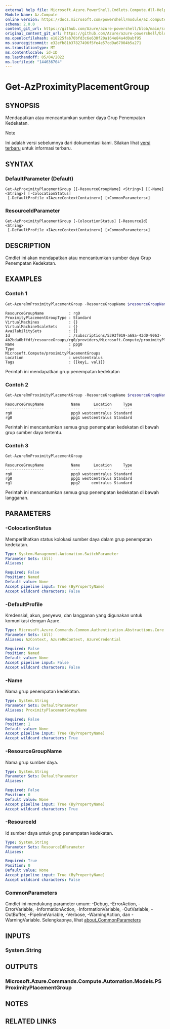 ```yaml
---
external help file: Microsoft.Azure.PowerShell.Cmdlets.Compute.dll-Help.xml
Module Name: Az.Compute
online version: https://docs.microsoft.com/powershell/module/az.compute/get-azproximityplacementgroup
schema: 2.0.0
content_git_url: https://github.com/Azure/azure-powershell/blob/main/src/Compute/Compute/help/Get-AzProximityPlacementGroup.md
original_content_git_url: https://github.com/Azure/azure-powershell/blob/main/src/Compute/Compute/help/Get-AzProximityPlacementGroup.md
ms.openlocfilehash: e18225fab70bfd3c6e630f20a164e84a4d0abf95
ms.sourcegitcommit: e32efb81b37827496f5fe4e57cd9a67004b5a271
ms.translationtype: MT
ms.contentlocale: id-ID
ms.lasthandoff: 05/04/2022
ms.locfileid: "144636704"
---
```

# Get-AzProximityPlacementGroup

## SYNOPSIS
Mendapatkan atau mencantumkan sumber daya Grup Penempatan Kedekatan.

> [!NOTE]
>Ini adalah versi sebelumnya dari dokumentasi kami. Silakan lihat [versi terbaru](/powershell/module/az.compute/get-azproximityplacementgroup) untuk informasi terbaru.

## SYNTAX

### DefaultParameter (Default)
```
Get-AzProximityPlacementGroup [[-ResourceGroupName] <String>] [[-Name] <String>] [-ColocationStatus]
 [-DefaultProfile <IAzureContextContainer>] [<CommonParameters>]
```

### ResourceIdParameter
```
Get-AzProximityPlacementGroup [-ColocationStatus] [-ResourceId] <String>
 [-DefaultProfile <IAzureContextContainer>] [<CommonParameters>]
```

## DESCRIPTION
Cmdlet ini akan mendapatkan atau mencantumkan sumber daya Grup Penempatan Kedekatan.

## EXAMPLES

### Contoh 1
```powershell
Get-AzureRmProximityPlacementGroup -ResourceGroupName $resourceGroupName -Name $proximityPlacementGroupName
```

```output
ResourceGroupName           : rg0
ProximityPlacementGroupType : Standard
VirtualMachines             : {}
VirtualMachineScaleSets     : {}
AvailabilitySets            : {}
Id                          : /subscriptions/5393f919-a68a-43d0-9063-4b2bda6bffdf/resourceGroups/rg0/providers/Microsoft.Compute/proximityPlacementGroups/ppg0
Name                        : ppg0
Type                        : Microsoft.Compute/proximityPlacementGroups
Location                    : westcentralus
Tags                        : {[key1, val1]}
```

Perintah ini mendapatkan grup penempatan kedekatan

### Contoh 2
```powershell
Get-AzureRmProximityPlacementGroup -ResourceGroupName $resourceGroupName
```

```output
ResourceGroupName            Name      Location     Type
-----------------            ----      --------     ----
rg0                          ppg0 westcentralus Standard
rg0                          ppg1 westcentralus Standard
```

Perintah ini mencantumkan semua grup penempatan kedekatan di bawah grup sumber daya tertentu.

### Contoh 3
```powershell
Get-AzureRmProximityPlacementGroup
```

```output
ResourceGroupName            Name      Location     Type
-----------------            ----      --------     ----
rg0                          ppg0 westcentralus Standard
rg0                          ppg1 westcentralus Standard
rg1                          ppg2     centralus Standard
```

Perintah ini mencantumkan semua grup penempatan kedekatan di bawah langganan.

## PARAMETERS

### -ColocationStatus
Memperlihatkan status kolokasi sumber daya dalam grup penempatan kedekatan.

```yaml
Type: System.Management.Automation.SwitchParameter
Parameter Sets: (All)
Aliases:

Required: False
Position: Named
Default value: None
Accept pipeline input: True (ByPropertyName)
Accept wildcard characters: False
```

### -DefaultProfile
Kredensial, akun, penyewa, dan langganan yang digunakan untuk komunikasi dengan Azure.

```yaml
Type: Microsoft.Azure.Commands.Common.Authentication.Abstractions.Core.IAzureContextContainer
Parameter Sets: (All)
Aliases: AzContext, AzureRmContext, AzureCredential

Required: False
Position: Named
Default value: None
Accept pipeline input: False
Accept wildcard characters: False
```

### -Name
Nama grup penempatan kedekatan.

```yaml
Type: System.String
Parameter Sets: DefaultParameter
Aliases: ProximityPlacementGroupName

Required: False
Position: 1
Default value: None
Accept pipeline input: True (ByPropertyName)
Accept wildcard characters: True
```

### -ResourceGroupName
Nama grup sumber daya.

```yaml
Type: System.String
Parameter Sets: DefaultParameter
Aliases:

Required: False
Position: 0
Default value: None
Accept pipeline input: True (ByPropertyName)
Accept wildcard characters: True
```

### -ResourceId
Id sumber daya untuk grup penempatan kedekatan.

```yaml
Type: System.String
Parameter Sets: ResourceIdParameter
Aliases:

Required: True
Position: 0
Default value: None
Accept pipeline input: True (ByPropertyName)
Accept wildcard characters: False
```

### CommonParameters
Cmdlet ini mendukung parameter umum: -Debug, -ErrorAction, -ErrorVariable, -InformationAction, -InformationVariable, -OutVariable, -OutBuffer, -PipelineVariable, -Verbose, -WarningAction, dan -WarningVariable. Selengkapnya, lihat [about_CommonParameters](http://go.microsoft.com/fwlink/?LinkID=113216)

## INPUTS

### System.String

## OUTPUTS

### Microsoft.Azure.Commands.Compute.Automation.Models.PSProximityPlacementGroup

## NOTES

## RELATED LINKS
